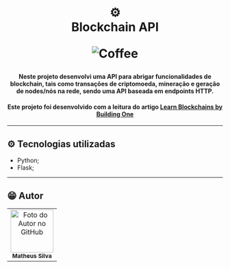 <h1 align="center">
  ⚙️<br>Blockchain API
  
  ![Coffee](https://img.shields.io/badge/%C3%89%20tudo%20culpa-do%20caf%C3%A9-brown?style=for-the-badge)
</h1>

<h4 align="center">
  Neste projeto desenvolvi uma API para abrigar funcionalidades de blockchain, tais como transações de criptomoeda, mineração e geração de nodes/nós na rede, sendo uma API baseada em endpoints HTTP.
</h4><h4 align="center">Este projeto foi desenvolvido com a leitura do artigo <a href="https://hackernoon.com/learn-blockchains-by-building-one-117428612f46">Learn Blockchains by Building One</a></h4>

---

## ⚙️ Tecnologias utilizadas

- Python;
- Flask;

---

## 😁 Autor<br>
<table>
  <tr>
    <td align="center">
      <a href="https://github.com/matjsilva">
        <img src="https://avatars3.githubusercontent.com/u/54675543" width="100px;" alt="Foto do Autor no GitHub"/><br>
        <sub>
          <b>Matheus Silva</b>
        </sub>
      </a>
    </td>
  </tr>
</table>


